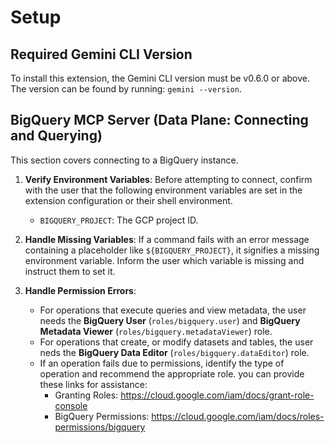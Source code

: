 # Setup

## Required Gemini CLI Version

To install this extension, the Gemini CLI version must be v0.6.0 or above. The version can be found by running: `gemini --version`.

## BigQuery MCP Server (Data Plane: Connecting and Querying)

This section covers connecting to a BigQuery instance.

1.  **Verify Environment Variables**: Before attempting to connect, confirm with the user that the following environment variables are set in the extension configuration or their shell environment.

    * `BIGQUERY_PROJECT`: The GCP project ID.

2.  **Handle Missing Variables**: If a command fails with an error message containing a placeholder like `${BIGQUERY_PROJECT}`, it signifies a missing environment variable. Inform the user which variable is missing and instruct them to set it.

3.  **Handle Permission Errors**:
    * For operations that execute queries and view metadata, the user needs the
      **BigQuery User** (`roles/bigquery.user`) and **BigQuery Metadata Viewer** (`roles/bigquery.metadataViewer`) role.
    * For operations that create, or modify datasets and tables, the user neds
      the **BigQuery Data Editor** (`roles/bigquery.dataEditor`) role.
    * If an operation fails due to permissions, identify the type of operation
      and recommend the appropriate role. you can provide these links for
      assistance:
        *   Granting Roles: https://cloud.google.com/iam/docs/grant-role-console
        *   BigQuery Permissions:
            https://cloud.google.com/iam/docs/roles-permissions/bigquery
